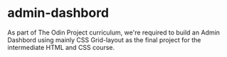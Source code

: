# admin-dashbord
As part of The Odin Project curriculum, we're required to build an Admin Dashbord using mainly CSS Grid-layout as the final project for the intermediate HTML and CSS course.
